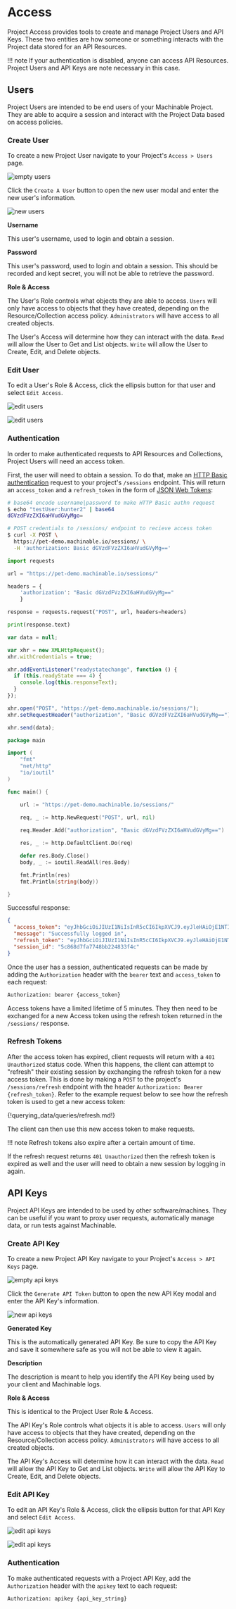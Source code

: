 # Access

Project Access provides tools to create and manage Project Users and API Keys. These two entities are how someone or something interacts with the Project data stored for an API Resources.

!!! note
    If your authentication is disabled, anyone can access API Resources. Project Users and API Keys are note necessary in this case.

## Users

Project Users are intended to be end users of your Machinable Project. They are able to acquire a session and interact with the Project Data based on access policies. 

### Create User

To create a new Project User navigate to your Project's `Access > Users` page.

![empty users](../img/access.png "No Users")

Click the `Create A User` button to open the new user modal and enter the new user's information.

![new users](../img/new_user.png "New User")

**Username**

This user's username, used to login and obtain a session.

**Password**

This user's password, used to login and obtain a session. This should be recorded and kept secret, you will not be able to retrieve the password.

**Role & Access**

The User's Role controls what objects they are able to access. `Users` will only have access to objects that they have created, depending on the Resource/Collection access policy. `Administrators` will have access to all created objects.

The User's Access will determine how they can interact with the data. `Read` will allow the User to Get and List objects. `Write` will allow the User to Create, Edit, and Delete objects.

### Edit User

To edit a User's Role & Access, click the ellipsis button for that user and select `Edit Access`.

![edit users](../img/edit_user_access.png "Edit User")

![edit users](../img/update_user.png "Edit User")

### Authentication

In order to make authenticated requests to API Resources and Collections, Project Users will need an access token.

First, the user will need to obtain a session. To do that, make an [HTTP Basic authentication](https://developer.mozilla.org/en-US/docs/Web/HTTP/Authentication#Basic_authentication_scheme) request to your project's `/sessions` endpoint. This will return an `access_token` and a `refresh_token` in the form of [JSON Web Tokens](https://jwt.io/):

```bash tab="Bash"
# base64 encode username|password to make HTTP Basic authn request
$ echo "testUser:hunter2" | base64
dGVzdFVzZXI6aHVudGVyMgo=

# POST credentials to /sessions/ endpoint to recieve access token
$ curl -X POST \
  https://pet-demo.machinable.io/sessions/ \
  -H 'authorization: Basic dGVzdFVzZXI6aHVudGVyMg=='
```

```python tab="Python"
import requests

url = "https://pet-demo.machinable.io/sessions/"

headers = {
    'authorization': "Basic dGVzdFVzZXI6aHVudGVyMg=="
    }

response = requests.request("POST", url, headers=headers)

print(response.text)
```

```javascript tab="Javascript"
var data = null;

var xhr = new XMLHttpRequest();
xhr.withCredentials = true;

xhr.addEventListener("readystatechange", function () {
  if (this.readyState === 4) {
    console.log(this.responseText);
  }
});

xhr.open("POST", "https://pet-demo.machinable.io/sessions/");
xhr.setRequestHeader("authorization", "Basic dGVzdFVzZXI6aHVudGVyMg==");

xhr.send(data);
```

```go tab="Go"
package main

import (
	"fmt"
	"net/http"
	"io/ioutil"
)

func main() {

	url := "https://pet-demo.machinable.io/sessions/"

	req, _ := http.NewRequest("POST", url, nil)
 
	req.Header.Add("authorization", "Basic dGVzdFVzZXI6aHVudGVyMg==")

	res, _ := http.DefaultClient.Do(req)

	defer res.Body.Close()
	body, _ := ioutil.ReadAll(res.Body)

	fmt.Println(res)
	fmt.Println(string(body))

}
```

Successful response:
```json
{
  "access_token": "eyJhbGciOiJIUzI1NiIsInR5cCI6IkpXVCJ9.eyJleHAiOjE1NTIzMjI4MTksInByb2plY3RzIjp7InBldC1kZW1vIjp0cnVlfSwidXNlciI6eyJhY3RpdmUiOnRydWUsImlkIjoiNWM4NjhkNDBhNzc0OGJiMjI0ODMzZjRiIiwibmFtZSI6InRlc3RVc2VyIiwicmVhZCI6dHJ1ZSwidHlwZSI6InByb2plY3QiLCJ3cml0ZSI6dHJ1ZX19.93H4H3FyPGrzOGb3WHRO7RLUGezpYxbVki7oGqdyA6E",
  "message": "Successfully logged in",
  "refresh_token": "eyJhbGciOiJIUzI1NiIsInR5cCI6IkpXVCJ9.eyJleHAiOjE1NTI1ODExMTksInNlc3Npb25faWQiOiI1Yzg2OGQ3ZmE3NzQ4YmIyMjQ4MzNmNGMiLCJ1c2VyX2lkIjoiNWM4NjhkNDBhNzc0OGJiMjI0ODMzZjRiIn0.wWyb-nNff3RBw73D1hqN9k8U8_pKMHWGShMwA9YvSAc",
  "session_id": "5c868d7fa7748bb224833f4c"
}
```

Once the user has a session, authenticated requests can be made by adding the `Authorization` header with the `bearer` text and `access_token` to each request:

```bash
Authorization: bearer {access_token}
```

Access tokens have a limited lifetime of 5 minutes. They then need to be exchanged for a new Access token using the refresh token returned in the `/sessions/` response.

### Refresh Tokens

After the access token has expired, client requests will return with a `401 Unauthorized` status code. When this happens, the client can attempt to "refresh" their existing session by exchanging the refresh token for a new access token. This is done by making a `POST` to the project's `/sessions/refresh` endpoint with the header `Authorization: Bearer {refresh_token}`. Refer to the example request below to see how the refresh token is used to get a new access token:

{!querying_data/queries/refresh.md!}

The client can then use this new access token to make requests.

!!! note
    Refresh tokens also expire after a certain amount of time.

If the refresh request returns `401 Unauthorized` then the refresh token is expired as well and the user will need to obtain a new session by logging in again.

## API Keys

Project API Keys are intended to be used by other software/machines. They can be useful if you want to proxy user requests, automatically manage data, or run tests against Machinable.

### Create API Key

To create a new Project API Key navigate to your Project's `Access > API Keys` page.

![empty api keys](../img/api_keys.png "No API Keys")

Click the `Generate API Token` button to open the new API Key modal and enter the API Key's information.

![new api keys](../img/new_apikey.png "New API Key")

**Generated Key**

This is the automatically generated API Key. Be sure to copy the API Key and save it somewhere safe as you will not be able to view it again.

**Description**

The description is meant to help you identify the API Key being used by your client and Machinable logs.

**Role & Access**

This is identical to the Project User Role & Access.

The API Key's Role controls what objects it is able to access. `Users` will only have access to objects that they have created, depending on the Resource/Collection access policy. `Administrators` will have access to all created objects.

The API Key's Access will determine how it can interact with the data. `Read` will allow the API Key to Get and List objects. `Write` will allow the API Key to Create, Edit, and Delete objects.

### Edit API Key

To edit an API Key's Role & Access, click the ellipsis button for that API Key and select `Edit Access`.

![edit api keys](../img/edit_apikey.png "Edit API Key")

![edit api keys](../img/edit_apikey_modal.png "Edit API Key")

### Authentication

To make authenticated requests with a Project API Key, add the `Authorization` header with the `apikey` text to each request:

```bash
Authorization: apikey {api_key_string}
```

<br/>
